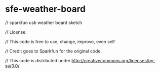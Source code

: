 sfe-weather-board
================

// sparkfun usb weather board sketch

// License:

// This code is free to use, change, improve, even sell! 

// Credit goes to Sparkfun for the original code.

// This code is distributed under http://creativecommons.org/licenses/by-sa/3.0/
